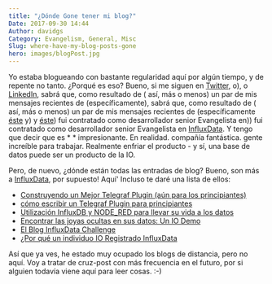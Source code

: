 ```yaml
---
title: "¿Dónde Gone tener mi blog?"
Date: 2017-09-30 14:44
Author: davidgs
Category: Evangelism, General, Misc
Slug: where-have-my-blog-posts-gone
hero: images/blogPost.jpg
---
```


Yo estaba blogueando con bastante regularidad aquí por algún tiempo, y de repente no tanto. ¿Porqué es eso? Bueno, si me siguen en [Twitter](https://twitter.com/davidgsIoT), o), o [LinkedIn](https://linkedin.com/in/davidgsimmons), sabrá que, como resultado de ( así, más o menos) un par de mis mensajes recientes de (específicamente), sabrá que, como resultado de ( así, más o menos) un par de mis mensajes recientes de (específicamente [éste](/posts/category/iot/iot-hardware/running-influxdb-on-an-artik-520/) y) y [éste](/posts/category/iot/iot-hardware/influxdb-on-artik-520-redux/)) fui contratado como desarrollador senior Evangelista en)) fui contratado como desarrollador senior Evangelista en [InfluxData](https://influxdata.com). Y tengo que decir que es * * impresionante. En realidad. compañía fantástica. gente increíble para trabajar. Realmente enfriar el producto - y sí, una base de datos puede ser un producto de la IO.

Pero, de nuevo, ¿dónde están todas las entradas de blog? Bueno, son más a [InfluxData](https://influxdata.com/blog), por supuesto! Aquí' Incluso te daré una lista de ellos:

- [Construyendo un Mejor Telegraf Plugin (aún para los principiantes)](https://www.influxdata.com/blog/building-better-telegraf-plugin/)
- [cómo escribir un Telegraf Plugin para principiantes](https://www.influxdata.com/blog/how-to-write-telegraf-plugin-beginners/)
- [Utilización InfluxDB y NODE_RED para llevar su vida a los datos](https://www.influxdata.com/blog/bring-your-data-to-life/)
- [Encontrar las joyas ocultas en sus datos: Un IO Demo](https://www.influxdata.com/blog/building-iot-time-series-demo/)
- [El Blog InfluxData Challenge](https://www.influxdata.com/blog/influxdata-blog-challenge/)
- [¿Por qué un individuo IO Registrado InfluxData](https://www.influxdata.com/blog/iot-guy-joined-influxdata/)

Así que ya ves, he estado muy ocupado los blogs de distancia, pero no aquí. Voy a tratar de cruz-post con más frecuencia en el futuro, por si alguien todavía viene aquí para leer cosas. :-)
